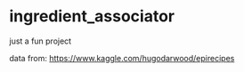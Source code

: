 # ingredient_associator
just a fun project

data from: https://www.kaggle.com/hugodarwood/epirecipes
